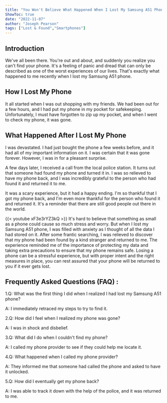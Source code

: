 ```yaml
---
title: "You Won't Believe What Happened When I Lost My Samsung A51 Phone!"
ShowToc: true 
date: "2022-11-07"
author: "Joseph Pearson" 
tags: ["Lost & Found","Smartphones"]
---
```

## Introduction

We've all been there. You're out and about, and suddenly you realize you can't find your phone. It's a feeling of panic and dread that can only be described as one of the worst experiences of our lives. That's exactly what happened to me recently when I lost my Samsung A51 phone.

## How I Lost My Phone

It all started when I was out shopping with my friends. We had been out for a few hours, and I had put my phone in my pocket for safekeeping. Unfortunately, I must have forgotten to zip up my pocket, and when I went to check my phone, it was gone.

## What Happened After I Lost My Phone

I was devastated. I had just bought the phone a few weeks before, and it had all of my important information on it. I was certain that it was gone forever. However, I was in for a pleasant surprise.

A few days later, I received a call from the local police station. It turns out that someone had found my phone and turned it in. I was so relieved to have my phone back, and I was incredibly grateful to the person who had found it and returned it to me.

It was a scary experience, but it had a happy ending. I'm so thankful that I got my phone back, and I'm even more thankful for the person who found it and returned it. It's a reminder that there are still good people out there in the world.

{{< youtube xF3e3rYZ3kQ >}} 
It's hard to believe that something as small as a phone could cause so much stress and worry. But when I lost my Samsung A51 phone, I was filled with anxiety as I thought of all the data I had stored on it. After some frantic searching, I was relieved to discover that my phone had been found by a kind stranger and returned to me. The experience reminded me of the importance of protecting my data and taking extra precautions to ensure that my phone remains safe. Losing a phone can be a stressful experience, but with proper intent and the right measures in place, you can rest assured that your phone will be returned to you if it ever gets lost.

## Frequently Asked Questions (FAQ) :
1.Q: What was the first thing I did when I realized I had lost my Samsung A51 phone?

A: I immediately retraced my steps to try to find it.

2.Q: How did I feel when I realized my phone was gone?

A: I was in shock and disbelief.

3.Q: What did I do when I couldn't find my phone?

A: I called my phone provider to see if they could help me locate it.

4.Q: What happened when I called my phone provider?

A: They informed me that someone had called the phone and asked to have it unlocked.

5.Q: How did I eventually get my phone back?

A: I was able to track it down with the help of the police, and it was returned to me.


